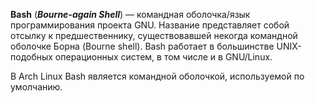 **Bash** (***Bourne-again Shell***) — командная оболочка/язык программирования проекта GNU. Название представляет собой отсылку к предшественнику, существовавшей некогда командной оболочке Борна (Bourne shell). Bash работает в большинстве UNIX-подобных операционных систем, в том числе и в GNU/Linux.

В Arch Linux Bash является командной оболочкой, используемой по умолчанию.